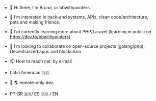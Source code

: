 - :vulcan_salute: Hi there, I’m Bruno, or bbwithpointers.
- 👀 I’m interested in back-end systems, APIs, clean code/architecture, pets and making friends.
- 🌱 I’m currently learning more about PHP/Laravel (learning in public on https://dev.to/bbwithpointers)
- 💞️ I’m looking to collaborate on open-source projects (golang/php), Decentralized apps and blockchain 
- 📫 How to reach me: by e-mail 

- Latin American :brazil: 
- :house_with_garden: :earth_americas: remote-only dev.
- PT-BR :brazil:/ ES :colombia:  / EN 
<!---
brunogbarros/brunogbarros is a ✨ special ✨ repository because its `README.md` (this file) appears on your GitHub profile.
You can click the Preview link to take a look at your changes.
--->
